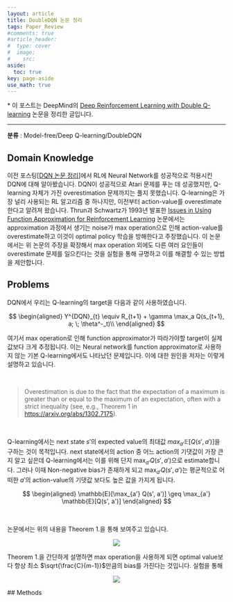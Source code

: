 ```yaml
---
layout: article
title: DoubleDQN 논문 정리
tags: Paper_Review
#comments: true
#article_header:
#  type: cover
#  image:
#    src:
aside:
  toc: true
key: page-aside
use_math: true
---
```


  \* 이 포스트는 DeepMind의 [Deep Reinforcement Learning with Double Q-learning](https://arxiv.org/pdf/1509.06461.pdf) 논문을 정리한 글입니다.

  ----------------------------------------------------------------------

**분류** : Model-free/Deep Q-learning/DoubleDQN  

## Domain Knowledge

  이전 포스팅[[DQN 논문 정리](https://loteeyoon.github.io/2022/01/04/DQN-%EB%85%BC%EB%AC%B8-%EC%A0%95%EB%A6%AC.html)]에서 RL에 Neural Network를 성공적으로 적용시킨 DQN에 대해 알아봤습니다. DQN이 성공적으로 Atari 문제를 푸는 데 성공했지만, Q-learning 자체가 가진 overestimation 문제까지는 풀지 못했습니다. Q-learning은 가장 널리 사용되는 RL 알고리즘 중 하나지만, 이전부터 action-value를 overestimate 한다고 알려져 왔습니다. Thrun과 Schwartz가 1993년 발표한 [Issues in Using Function Approximation for Reinforcement Learning](https://www.ri.cmu.edu/pub_files/pub1/thrun_sebastian_1993_1/thrun_sebastian_1993_1.pdf) 논문에서는 approximation 과정에서 생기는 noise가 max operation으로 인해 action-value를 overestimate하고 이것이 optimal policy 학습을 방해한다고 주장했습니다. 이 논문에서는 위 논문의 주장을 확장해서 max operation 외에도 다른 여러 요인들이 overestimate 문제를 일으킨다는 것을 실험을 통해 규명하고 이를 해결할 수 있는 방법을 제안합니다.


## Problems

  DQN에서 우리는 Q-learning의 target을 다음과 같이 사용하였습니다.

$$
\begin{aligned}
Y^{DQN}_{t} \equiv R_{t+1} + \gamma \max_a Q(s_{t+1}, a; \; \theta^-_t)\\
\end{aligned}
$$

  여기서 max operation로 인해 function approximator가 따라가야할 target이 실제값보다 크게 추정됩니다. 이는 Neural network를 function approximator로 사용하지 않는 기본 Q-learning에서도 나타났던 문제입니다. 이에 대한 원인을 저자는 이렇게 설명하고 있습니다.

<br/>

>Overestimation is due to the fact that the expectation of a maximum is greater than or equal to the maximum of an expectation, often with a strict inequality (see, e.g., Theorem 1 in https://arxiv.org/abs/1302.7175).

<br/>

  Q-learning에서는 next state $s'$의 expected value의 최대값 $max_{a'}\mathbb{E}[ Q(s', a') ]$을 구하는 것이 목적입니다. next state에서의 action 중 어느 action의 기댓값이 가장 큰지 알고 싶은데 Q-learning에서는 이를 위해 단지 $\max_{a'}Q(s', a')$으로 estimate합니다. 그러나 이때 Non-negative bias가 존재하게 되고 $\max_{a'}Q(s', a')$는 평균적으로 어떠한 $a'$의 action-value의 기댓값 보다도 높은 값을 가지게 됩니다.

$$
\begin{aligned}
\mathbb{E}[\max_{a'} Q(s', a')] \geq \max_{a'} \mathbb{E}[Q(s', a')]
\end{aligned}
$$

<br/>

  논문에서는 위의 내용을 Theorem 1.을 통해 보여주고 있습니다.  


<p align="center"><img src="https://github.com/LoteeYoon/LoteeYoon.github.io/blob/master/DoubleDQN_Theorem.png?raw=true"></p>

  Theorem 1.을 간단하게 설명하면 max operation을 사용하게 되면 optimal value보다 항상 최소 $\sqrt{\frac{C}{m-1}}$만큼의 bias를 가진다는 것입니다. 실험을 통해

<p align="center"><img src="https://github.com/LoteeYoon/LoteeYoon.github.io/blob/master/DoubleDQN_Figure_1.png?raw=true"></p>
## Methods
